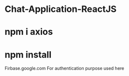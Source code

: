 # Chat-Application-ReactJS

# npm i axios

# npm install 

Firbase.google.com For authentication purpose used here

